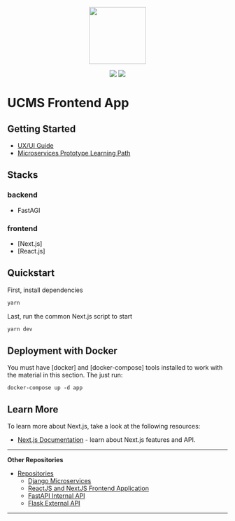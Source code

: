 <p align="center">
    <img src="https://www.sba.gov/brand/assets/sba/img/pages/logo/variations-horizontal-one-color-reversed.svg" height="130">
</p>
<p align="center">
    <a href="https://nextjs.org/" alt="NextJS">
        <img src="https://img.shields.io/badge/next%20js-000000?style=for-the-badge&logo=nextdotjs&logoColor=white" /></a>
    <a href="https://react.dev/" alt="ReactJS">
        <img src="https://img.shields.io/badge/React-20232A?style=for-the-badge&logo=react&logoColor=61DAFB" /></a>
</p>

# UCMS Frontend App

## Getting Started
- [UX/UI Guide](https://github.com/USSBA/ucms-developers/tree/UX-UI-CX)
- [Microservices Prototype Learning Path](https://github.com/USSBA/ucms-developers/tree/learning-paths/ms_prototype)

## Stacks

### backend

- FastAGI

### frontend

- [Next.js]
- [React.js]

## Quickstart
First, install dependencies

```bash
yarn
```
Last, run the common Next.js script to start

```bash
yarn dev
```

## Deployment with Docker
You must have [docker] and [docker-compose] tools installed to work with the material in this section. The just run:

```
docker-compose up -d app
```

## Learn More

To learn more about Next.js, take a look at the following resources:

- [Next.js Documentation](https://nextjs.org/docs) - learn about Next.js features and API.

---

**Other Repositories**

<div id="user-content-toc">
  <ul>
    <li><a href="#1-for-the-developer">Repositories</a>
      <ul>
        <li><a href="https://github.com/USSBA/ucms-backend-app">Django Microservices</a></li>
        <li><a href="https://github.com/USSBA/ucms-wfe-app">ReactJS and NextJS Frontend Application</a></li>
        <li><a href="https://github.com/USSBA/ucms-internal-api">FastAPI Internal API</a></li>
        <li><a href="https://github.com/USSBA/ucms-external-api">Flask External API</a></li>
        </li>
      </ul>
    </li>
  </ul>
</div>

---

<!--  Create .env.local file for Okta Authentication - valid for 30 days

// .env.local
OKTA_OAUTH2_CLIENT_ID=
OKTA_OAUTH2_CLIENT_SECRET=
OKTA_OAUTH2_ISSUER=
NEXTAUTH_URL=http://localhost:8080
SECRET=

--------------------------------------------------
 > Steps to Create a Okta .env File 
 
okta apps create

Create your app with okta apps create
1.Take the default app name or rename if you would like
2.Choose the Web option for the Type of Application
3.Choose Other for the Framework of Application
4.Redirect URI: http://localhost:8080/api/auth/callback/okta
5.Logout Redirect URI: http://localhost:8080

Reference:
https://thetombomb.com/posts/nextjs-nextauth-okta

-->
